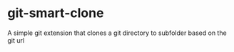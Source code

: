 # git-smart-clone

A simple git extension that clones a git directory to subfolder based on the git url
